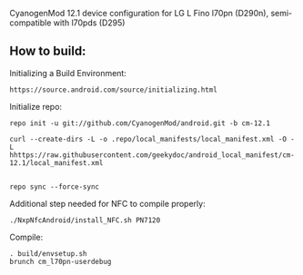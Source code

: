 CyanogenMod 12.1 device configuration for LG L Fino l70pn (D290n), semi-compatible with l70pds (D295)


How to build:
-------------

Initializing a Build Environment:

    https://source.android.com/source/initializing.html

Initialize repo:

    repo init -u git://github.com/CyanogenMod/android.git -b cm-12.1

    curl --create-dirs -L -o .repo/local_manifests/local_manifest.xml -O -L hhttps://raw.githubusercontent.com/geekydoc/android_local_manifest/cm-12.1/local_manifest.xml
    
    
    repo sync --force-sync
    
Additional step needed for NFC to compile properly:
    
    ./NxpNfcAndroid/install_NFC.sh PN7120
    
Compile:

    . build/envsetup.sh
    brunch cm_l70pn-userdebug
